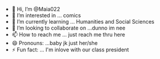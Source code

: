 - 👋 Hi, I’m @Maia022
- 👀 I’m interested in ... comics
- 🌱 I’m currently learning ... Humanities and Social Sciences 
- 💞️ I’m looking to collaborate on ...dunno im nee
- 📫 How to reach me ... just reach me thru here
- 😄 Pronouns: ...baby jk just her/she
- ⚡ Fun fact: ... I'm inlove with our class president 

<!---
Maia022/Maia022 is a ✨ special ✨ repository because its `README.md` (this file) appears on your GitHub profile.
You can click the Preview link to take a look at your changes.
--->
